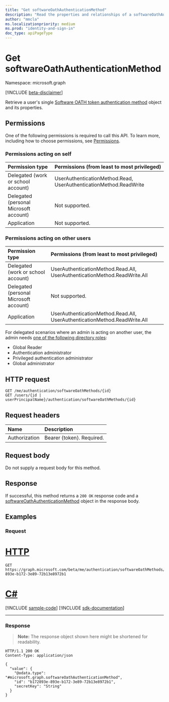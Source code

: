 ```yaml
---
title: "Get softwareOathAuthenticationMethod"
description: "Read the properties and relationships of a softwareOathAuthenticationMethod object."
author: "mmcla"
ms.localizationpriority: medium
ms.prod: "identity-and-sign-in"
doc_type: apiPageType
---
```


# Get softwareOathAuthenticationMethod
Namespace: microsoft.graph

[!INCLUDE [beta-disclaimer](../../includes/beta-disclaimer.md)]

Retrieve a user's single [Software OATH token authentication method](../resources/softwareoathauthenticationmethod.md) object and its properties.

## Permissions

One of the following permissions is required to call this API. To learn more, including how to choose permissions, see [Permissions](/graph/permissions-reference).

### Permissions acting on self

|Permission type      | Permissions (from least to most privileged)              |
|:---------------------------------------|:-------------------------|
| Delegated (work or school account)     | UserAuthenticationMethod.Read, UserAuthenticationMethod.ReadWrite |
| Delegated (personal Microsoft account) | Not supported. |
| Application                            | Not supported. |

### Permissions acting on other users

|Permission type      | Permissions (from least to most privileged)              |
|:---------------------------------------|:-------------------------|
| Delegated (work or school account)     | UserAuthenticationMethod.Read.All, UserAuthenticationMethod.ReadWrite.All |
| Delegated (personal Microsoft account) | Not supported. |
| Application                            | UserAuthenticationMethod.Read.All, UserAuthenticationMethod.ReadWrite.All |

For delegated scenarios where an admin is acting on another user, the admin needs [one of the following directory roles](/azure/active-directory/users-groups-roles/directory-assign-admin-roles#available-roles):
* Global Reader
* Authentication administrator
* Privileged authentication administrator
* Global administrator

## HTTP request

<!-- {
  "blockType": "ignored"
}
-->
``` http
GET /me/authentication/softwareOathMethods/{id}
GET /users/{id | userPrincipalName}/authentication/softwareOathMethods/{id}
```

## Request headers
|Name|Description|
|:---|:---|
|Authorization|Bearer {token}. Required.|

## Request body
Do not supply a request body for this method.

## Response

If successful, this method returns a `200 OK` response code and a [softwareOathAuthenticationMethod](../resources/softwareoathauthenticationmethod.md) object in the response body.

## Examples

### Request

# [HTTP](#tab/http)
<!-- {
  "blockType": "request",
  "name": "get_softwareoathauthenticationmethod"
}
-->
``` http
GET https://graph.microsoft.com/beta/me/authentication/softwareOathMethods/b172893e-893e-b172-3e89-72b13e8972b1
```

# [C#](#tab/csharp)
[!INCLUDE [sample-code](../includes/snippets/csharp/get-softwareoathauthenticationmethod-csharp-snippets.md)]
[!INCLUDE [sdk-documentation](../includes/snippets/snippets-sdk-documentation-link.md)]

---

### Response
>**Note:** The response object shown here might be shortened for readability.
<!-- {
  "blockType": "response",
  "truncated": true,
  "@odata.type": "microsoft.graph.softwareOathAuthenticationMethod"
}
-->
``` http
HTTP/1.1 200 OK
Content-Type: application/json

{
  "value": {
    "@odata.type": "#microsoft.graph.softwareOathAuthenticationMethod",
    "id": "b172893e-893e-b172-3e89-72b13e8972b1",
    "secretKey": "String"
  }
}
```

